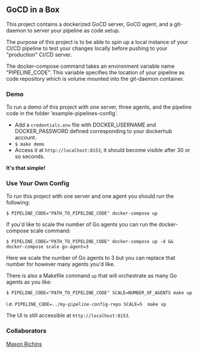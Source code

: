 ## GoCD in a Box

This project contains a dockerized GoCD server, GoCD agent, and a git-daemon to server your pipeline as code setup.

The purpose of this project is to be able to spin up a local instance of your CI/CD pipeline to test your changes locally before pushing to your "production" CI/CD server.

The docker-compose command takes an environment variable name "PIPELINE_CODE". This variable specifies the location of your pipeline as code repository which is volume mounted into the git-daemon container.

### Demo
To run a demo of this project with one server, three agents, and the pipeline code in the folder 'example-pipelines-config'.
- Add a `credentials.env` file with DOCKER_USERNAME and DOCKER_PASSWORD defined corresponding to your dockerhub account.
- `$ make demo`
- Access it at `http://localhost:8153`, it should become visible after 30 or so seconds.

**It's that simple!**

### Use Your Own Config
To run this project with one server and one agent you should run the following:

`$ PIPELINE_CODE="PATH_TO_PIPELINE_CODE" docker-compose up`

If you'd like to scale the number of Go agents you can run the docker-compose scale command:

`$ PIPELINE_CODE="PATH_TO_PIPELINE_CODE" docker-compose up -d && docker-compose scale go-agent=3`

Here we scale the number of Go agents to 3 but you can replace that number for however many agents you'd like.

There is also a Makefile command `up` that will orchestrate as many Go agents as you like:

`$ PIPELINE_CODE="PATH_TO_PIPELINE_CODE" SCALE=NUMBER_OF_AGENTS make up`

i.e. `PIPELINE_CODE=../my-pipeline-config-repo SCALE=5  make up`

The UI is still accessible at `http://localhost:8153`.
### Collaborators
[Mason Richins](https://github.com/mrichins)
